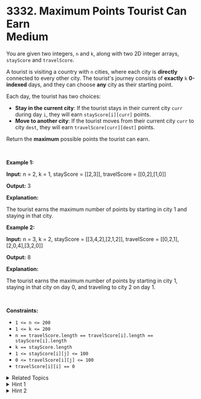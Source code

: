 
# 3332. Maximum Points Tourist Can Earn<br> Medium

<p>You are given two integers, <code>n</code> and <code>k</code>, along with two 2D integer arrays, <code>stayScore</code> and <code>travelScore</code>.</p>

<p>A tourist is visiting a country with <code>n</code> cities, where each city is <strong>directly</strong> connected to every other city. The tourist&#39;s journey consists of <strong>exactly</strong> <code>k</code> <strong>0-indexed</strong> days, and they can choose <strong>any</strong> city as their starting point.</p>

<p>Each day, the tourist has two choices:</p>

<ul>
	<li><strong>Stay in the current city</strong>: If the tourist stays in their current city <code>curr</code> during day <code>i</code>, they will earn <code>stayScore[i][curr]</code> points.</li>
	<li><strong>Move to another city</strong>: If the tourist moves from their current city <code>curr</code> to city <code>dest</code>, they will earn <code>travelScore[curr][dest]</code> points.</li>
</ul>

<p>Return the <strong>maximum</strong> possible points the tourist can earn.</p>

<p>&nbsp;</p>
<p><strong class="example">Example 1:</strong></p>

<div class="example-block">
<p><strong>Input:</strong> <span class="example-io">n = 2, k = 1, stayScore = [[2,3]], travelScore = [[0,2],[1,0]]</span></p>

<p><strong>Output:</strong> 3</p>

<p><strong>Explanation:</strong></p>

<p>The tourist earns the maximum number of points by starting in city 1 and staying in that city.</p>
</div>

<p><strong class="example">Example 2:</strong></p>

<div class="example-block">
<p><strong>Input:</strong> <span class="example-io">n = 3, k = 2, stayScore = [[3,4,2],[2,1,2]], travelScore = [[0,2,1],[2,0,4],[3,2,0]]</span></p>

<p><strong>Output:</strong> <span class="example-io">8</span></p>

<p><strong>Explanation:</strong></p>

<p>The tourist earns the maximum number of points by starting in city 1, staying in that city on day 0, and traveling to city 2 on day 1.</p>
</div>

<p>&nbsp;</p>
<p><strong>Constraints:</strong></p>

<ul>
	<li><code>1 &lt;= n &lt;= 200</code></li>
	<li><code>1 &lt;= k &lt;= 200</code></li>
	<li><code>n == travelScore.length == travelScore[i].length == stayScore[i].length</code></li>
	<li><code>k == stayScore.length</code></li>
	<li><code>1 &lt;= stayScore[i][j] &lt;= 100</code></li>
	<li><code>0 &lt;= travelScore[i][j] &lt;= 100</code></li>
	<li><code>travelScore[i][i] == 0</code></li>
</ul>


<details>

<summary> Related Topics </summary>



</details>


<details>
<summary> Hint 1 </summary>
Use DP.
</details>

<details>
<summary> Hint 2 </summary>
<code>dp[i][j]</code> is the maximum score that you can achieve in your last <code>i</code> actions by starting from city <code>j</code>.
</details>
